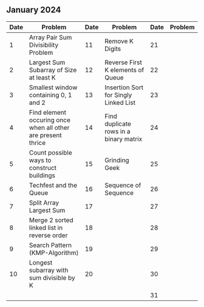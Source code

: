 ## January 2024

| Date | Problem                                                      | Date | Problem                                | Date | Problem |
| ---- | ------------------------------------------------------------ | ---- | -------------------------------------- | ---- | ------- |
| 1    | Array Pair Sum Divisibility Problem                          | 11   | Remove K Digits                        | 21   |         |
| 2    | Largest Sum Subarray of Size at least K                      | 12   | Reverse First K elements of Queue      | 22   |         |
| 3    | Smallest window containing 0, 1 and 2                        | 13   | Insertion Sort for Singly Linked List  | 23   |         |
| 4    | Find element occuring once when all other are present thrice | 14   | Find duplicate rows in a binary matrix | 24   |         |
| 5    | Count possible ways to construct buildings                   | 15   | Grinding Geek                          | 25   |         |
| 6    | Techfest and the Queue                                       | 16   | Sequence of Sequence                   | 26   |         |
| 7    | Split Array Largest Sum                                      | 17   |                                        | 27   |         |
| 8    | Merge 2 sorted linked list in reverse order                  | 18   |                                        | 28   |         |
| 9    | Search Pattern (KMP-Algorithm)                               | 19   |                                        | 29   |         |
| 10   | Longest subarray with sum divisible by K                     | 20   |                                        | 30   |         |
|      |                                                              |      |                                        | 31   |         |
